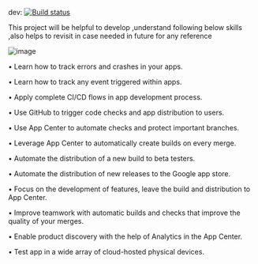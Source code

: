 dev: [![Build status](https://build.appcenter.ms/v0.1/apps/0f159fc3-7537-4423-9e4c-347ff3ec2c29/branches/dev/badge)](https://appcenter.ms)

This project will be helpful to develop ,understand following below skills ,also helps to revisit in case needed in future for any reference

![image](https://github.com/kiranshamsundar/RetirementAppOldXmlUI/assets/16544418/072ecd50-2f12-4cbc-8690-a4463290dade)


• Learn how to track errors and crashes in your apps.

• Learn how to track any event triggered within apps.

• Apply complete CI/CD flows in app development process.

• Use GitHub to trigger code checks and app distribution to users.

• Use App Center to automate checks and protect important branches.

• Leverage App Center to automatically create builds on every merge.

• Automate the distribution of a new build to beta testers.

• Automate the distribution of new releases to the Google app store.

• Focus on the development of features, leave the build and distribution to App Center.

• Improve teamwork with automatic builds and checks that improve the quality of your merges.

• Enable product discovery with the help of Analytics in the App Center.

• Test app in a wide array of cloud-hosted physical devices.

